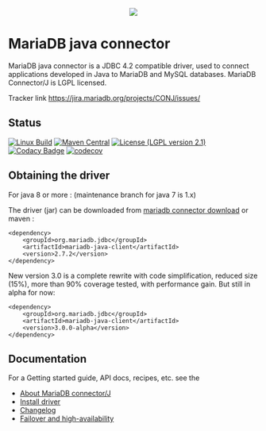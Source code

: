 <p align="center">
  <a href="http://mariadb.com/">
    <img src="https://mariadb.com/kb/static/images/logo-2018-black.png">
  </a>
</p>

# MariaDB java connector

MariaDB java connector is a JDBC 4.2 compatible driver, used to connect applications developed in Java to MariaDB and MySQL databases. MariaDB Connector/J is LGPL licensed.

Tracker link <a href="https://jira.mariadb.org/projects/CONJ/issues/">https://jira.mariadb.org/projects/CONJ/issues/</a>

## Status
[![Linux Build](https://travis-ci.com/mariadb-corporation/mariadb-connector-j.svg?branch=master)](https://travis-ci.com/mariadb-corporation/mariadb-connector-j)
[![Maven Central](https://maven-badges.herokuapp.com/maven-central/org.mariadb.jdbc/mariadb-java-client/badge.svg)](https://maven-badges.herokuapp.com/maven-central/org.mariadb.jdbc/mariadb-java-client)
[![License (LGPL version 2.1)](https://img.shields.io/badge/license-GNU%20LGPL%20version%202.1-green.svg?style=flat-square)](http://opensource.org/licenses/LGPL-2.1)
[![Codacy Badge](https://api.codacy.com/project/badge/Grade/be7f4c89d63e496d824e8f365478e8c8)](https://www.codacy.com/app/diego-dupin/mariadb-connector-j?utm_source=github.com&amp;utm_medium=referral&amp;utm_content=MariaDB/mariadb-connector-j&amp;utm_campaign=Badge_Grade)
[![codecov][codecov-image]][codecov-url]

## Obtaining the driver

For java 8 or more :
(maintenance branch for java 7 is 1.x)

The driver (jar) can be downloaded from [mariadb connector download](https://mariadb.com/downloads/#connectors)
or maven : 
```script
<dependency>
	<groupId>org.mariadb.jdbc</groupId>
	<artifactId>mariadb-java-client</artifactId>
	<version>2.7.2</version>
</dependency>
```

New version 3.0 is a complete rewrite with code simplification, reduced size (15%), more than 90% coverage tested, with performance gain.
But still in alpha for now:
```script
<dependency>
    <groupId>org.mariadb.jdbc</groupId>
    <artifactId>mariadb-java-client</artifactId>
    <version>3.0.0-alpha</version>
</dependency>
```


## Documentation

For a Getting started guide, API docs, recipes,  etc. see the 
* [About MariaDB connector/J](https://mariadb.com/kb/en/about-mariadb-connector-j/)
* [Install driver](https://mariadb.com/kb/en/installing-mariadb-connectorj/)
* [Changelog](/CHANGELOG.md)
* [Failover and high-availability](https://mariadb.com/kb/en/failover-and-high-availability-with-mariadb-connector-j/)


[codecov-image]:https://codecov.io/gh/mariadb-corporation/mariadb-connector-j/branch/master/graph/badge.svg
[codecov-url]:https://codecov.io/gh/mariadb-corporation/mariadb-connector-j

